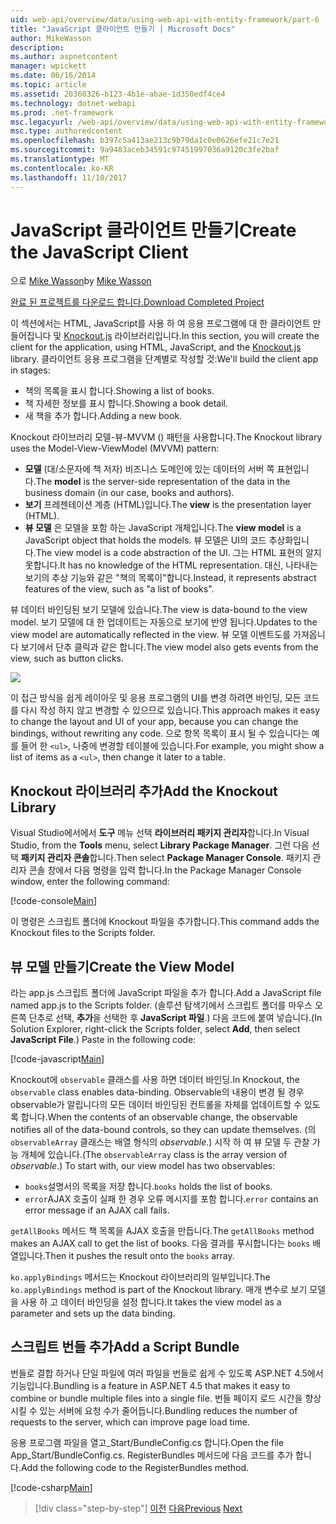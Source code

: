 ```yaml
---
uid: web-api/overview/data/using-web-api-with-entity-framework/part-6
title: "JavaScript 클라이언트 만들기 | Microsoft Docs"
author: MikeWasson
description: 
ms.author: aspnetcontent
manager: wpickett
ms.date: 06/16/2014
ms.topic: article
ms.assetid: 20360326-b123-4b1e-abae-1d350edf4ce4
ms.technology: dotnet-webapi
ms.prod: .net-framework
msc.legacyurl: /web-api/overview/data/using-web-api-with-entity-framework/part-6
msc.type: authoredcontent
ms.openlocfilehash: b397c5a413ae213c9b79da1c0e0626efe21c7e21
ms.sourcegitcommit: 9a9483aceb34591c97451997036a9120c3fe2baf
ms.translationtype: MT
ms.contentlocale: ko-KR
ms.lasthandoff: 11/10/2017
---
```

<a name="create-the-javascript-client"></a><span data-ttu-id="b3245-102">JavaScript 클라이언트 만들기</span><span class="sxs-lookup"><span data-stu-id="b3245-102">Create the JavaScript Client</span></span>
====================
<span data-ttu-id="b3245-103">으로 [Mike Wasson](https://github.com/MikeWasson)</span><span class="sxs-lookup"><span data-stu-id="b3245-103">by [Mike Wasson](https://github.com/MikeWasson)</span></span>

[<span data-ttu-id="b3245-104">완료 된 프로젝트를 다운로드 합니다.</span><span class="sxs-lookup"><span data-stu-id="b3245-104">Download Completed Project</span></span>](https://github.com/MikeWasson/BookService)

<span data-ttu-id="b3245-105">이 섹션에서는 HTML, JavaScript를 사용 하 여 응용 프로그램에 대 한 클라이언트 만들어집니다 및 [Knockout.js](http://knockoutjs.com/) 라이브러리입니다.</span><span class="sxs-lookup"><span data-stu-id="b3245-105">In this section, you will create the client for the application, using HTML, JavaScript, and the [Knockout.js](http://knockoutjs.com/) library.</span></span> <span data-ttu-id="b3245-106">클라이언트 응용 프로그램을 단계별로 작성할 것:</span><span class="sxs-lookup"><span data-stu-id="b3245-106">We'll build the client app in stages:</span></span>

- <span data-ttu-id="b3245-107">책의 목록을 표시 합니다.</span><span class="sxs-lookup"><span data-stu-id="b3245-107">Showing a list of books.</span></span>
- <span data-ttu-id="b3245-108">책 자세한 정보를 표시 합니다.</span><span class="sxs-lookup"><span data-stu-id="b3245-108">Showing a book detail.</span></span>
- <span data-ttu-id="b3245-109">새 책을 추가 합니다.</span><span class="sxs-lookup"><span data-stu-id="b3245-109">Adding a new book.</span></span>

<span data-ttu-id="b3245-110">Knockout 라이브러리 모델-뷰-MVVM () 패턴을 사용합니다.</span><span class="sxs-lookup"><span data-stu-id="b3245-110">The Knockout library uses the Model-View-ViewModel (MVVM) pattern:</span></span>

- <span data-ttu-id="b3245-111">**모델** (대/소문자에 책 저자) 비즈니스 도메인에 있는 데이터의 서버 쪽 표현입니다.</span><span class="sxs-lookup"><span data-stu-id="b3245-111">The **model** is the server-side representation of the data in the business domain (in our case, books and authors).</span></span>
- <span data-ttu-id="b3245-112">**보기** 프레젠테이션 계층 (HTML)입니다.</span><span class="sxs-lookup"><span data-stu-id="b3245-112">The **view** is the presentation layer (HTML).</span></span>
- <span data-ttu-id="b3245-113">**뷰 모델** 은 모델을 포함 하는 JavaScript 개체입니다.</span><span class="sxs-lookup"><span data-stu-id="b3245-113">The **view model** is a JavaScript object that holds the models.</span></span> <span data-ttu-id="b3245-114">뷰 모델은 UI의 코드 추상화입니다.</span><span class="sxs-lookup"><span data-stu-id="b3245-114">The view model is a code abstraction of the UI.</span></span> <span data-ttu-id="b3245-115">그는 HTML 표현의 알지 못합니다.</span><span class="sxs-lookup"><span data-stu-id="b3245-115">It has no knowledge of the HTML representation.</span></span> <span data-ttu-id="b3245-116">대신, 나타내는 보기의 추상 기능와 같은 &quot;책의 목록이&quot;합니다.</span><span class="sxs-lookup"><span data-stu-id="b3245-116">Instead, it represents abstract features of the view, such as &quot;a list of books&quot;.</span></span>

<span data-ttu-id="b3245-117">뷰 데이터 바인딩된 보기 모델에 있습니다.</span><span class="sxs-lookup"><span data-stu-id="b3245-117">The view is data-bound to the view model.</span></span> <span data-ttu-id="b3245-118">보기 모델에 대 한 업데이트는 자동으로 보기에 반영 됩니다.</span><span class="sxs-lookup"><span data-stu-id="b3245-118">Updates to the view model are automatically reflected in the view.</span></span> <span data-ttu-id="b3245-119">뷰 모델 이벤트도를 가져옵니다 보기에서 단추 클릭과 같은 합니다.</span><span class="sxs-lookup"><span data-stu-id="b3245-119">The view model also gets events from the view, such as button clicks.</span></span>

![](part-6/_static/image1.png)

<span data-ttu-id="b3245-120">이 접근 방식을 쉽게 레이아웃 및 응용 프로그램의 UI를 변경 하려면 바인딩, 모든 코드를 다시 작성 하지 않고 변경할 수 있으므로 있습니다.</span><span class="sxs-lookup"><span data-stu-id="b3245-120">This approach makes it easy to change the layout and UI of your app, because you can change the bindings, without rewriting any code.</span></span> <span data-ttu-id="b3245-121">으로 항목 목록이 표시 될 수 있습니다는 예를 들어 한 `<ul>`, 나중에 변경할 테이블에 있습니다.</span><span class="sxs-lookup"><span data-stu-id="b3245-121">For example, you might show a list of items as a `<ul>`, then change it later to a table.</span></span>

## <a name="add-the-knockout-library"></a><span data-ttu-id="b3245-122">Knockout 라이브러리 추가</span><span class="sxs-lookup"><span data-stu-id="b3245-122">Add the Knockout Library</span></span>

<span data-ttu-id="b3245-123">Visual Studio에서에서 **도구** 메뉴 선택 **라이브러리 패키지 관리자**합니다.</span><span class="sxs-lookup"><span data-stu-id="b3245-123">In Visual Studio, from the **Tools** menu, select **Library Package Manager**.</span></span> <span data-ttu-id="b3245-124">그런 다음 선택 **패키지 관리자 콘솔**합니다.</span><span class="sxs-lookup"><span data-stu-id="b3245-124">Then select **Package Manager Console**.</span></span> <span data-ttu-id="b3245-125">패키지 관리자 콘솔 창에서 다음 명령을 입력 합니다.</span><span class="sxs-lookup"><span data-stu-id="b3245-125">In the Package Manager Console window, enter the following command:</span></span>

[!code-console[Main](part-6/samples/sample1.cmd)]

<span data-ttu-id="b3245-126">이 명령은 스크립트 폴더에 Knockout 파일을 추가합니다.</span><span class="sxs-lookup"><span data-stu-id="b3245-126">This command adds the Knockout files to the Scripts folder.</span></span>

## <a name="create-the-view-model"></a><span data-ttu-id="b3245-127">뷰 모델 만들기</span><span class="sxs-lookup"><span data-stu-id="b3245-127">Create the View Model</span></span>

<span data-ttu-id="b3245-128">라는 app.js 스크립트 폴더에 JavaScript 파일을 추가 합니다.</span><span class="sxs-lookup"><span data-stu-id="b3245-128">Add a JavaScript file named app.js to the Scripts folder.</span></span> <span data-ttu-id="b3245-129">(솔루션 탐색기에서 스크립트 폴더를 마우스 오른쪽 단추로 선택, **추가**을 선택한 후 **JavaScript 파일**.) 다음 코드에 붙여 넣습니다.</span><span class="sxs-lookup"><span data-stu-id="b3245-129">(In Solution Explorer, right-click the Scripts folder, select **Add**, then select **JavaScript File**.) Paste in the following code:</span></span>

[!code-javascript[Main](part-6/samples/sample2.js)]

<span data-ttu-id="b3245-130">Knockout에 `observable` 클래스를 사용 하면 데이터 바인딩.</span><span class="sxs-lookup"><span data-stu-id="b3245-130">In Knockout, the `observable` class enables data-binding.</span></span> <span data-ttu-id="b3245-131">Observable의 내용이 변경 될 경우 observable가 알립니다의 모든 데이터 바인딩된 컨트롤을 자체를 업데이트할 수 있도록 합니다.</span><span class="sxs-lookup"><span data-stu-id="b3245-131">When the contents of an observable change, the observable notifies all of the data-bound controls, so they can update themselves.</span></span> <span data-ttu-id="b3245-132">(의 `observableArray` 클래스는 배열 형식의 *observable*.) 시작 하 여 뷰 모델 두 관찰 가능 개체에 있습니다.</span><span class="sxs-lookup"><span data-stu-id="b3245-132">(The `observableArray` class is the array version of *observable*.) To start with, our view model has two observables:</span></span>

- <span data-ttu-id="b3245-133">`books`설명서의 목록을 저장 합니다.</span><span class="sxs-lookup"><span data-stu-id="b3245-133">`books` holds the list of books.</span></span>
- <span data-ttu-id="b3245-134">`error`AJAX 호출이 실패 한 경우 오류 메시지를 포함 합니다.</span><span class="sxs-lookup"><span data-stu-id="b3245-134">`error` contains an error message if an AJAX call fails.</span></span>

<span data-ttu-id="b3245-135">`getAllBooks` 메서드 책 목록을 AJAX 호출을 만듭니다.</span><span class="sxs-lookup"><span data-stu-id="b3245-135">The `getAllBooks` method makes an AJAX call to get the list of books.</span></span> <span data-ttu-id="b3245-136">다음 결과를 푸시합니다는 `books` 배열입니다.</span><span class="sxs-lookup"><span data-stu-id="b3245-136">Then it pushes the result onto the `books` array.</span></span>

<span data-ttu-id="b3245-137">`ko.applyBindings` 메서드는 Knockout 라이브러리의 일부입니다.</span><span class="sxs-lookup"><span data-stu-id="b3245-137">The `ko.applyBindings` method is part of the Knockout library.</span></span> <span data-ttu-id="b3245-138">매개 변수로 보기 모델을 사용 하 고 데이터 바인딩을 설정 합니다.</span><span class="sxs-lookup"><span data-stu-id="b3245-138">It takes the view model as a parameter and sets up the data binding.</span></span>

## <a name="add-a-script-bundle"></a><span data-ttu-id="b3245-139">스크립트 번들 추가</span><span class="sxs-lookup"><span data-stu-id="b3245-139">Add a Script Bundle</span></span>

<span data-ttu-id="b3245-140">번들로 결합 하거나 단일 파일에 여러 파일을 번들로 쉽게 수 있도록 ASP.NET 4.5에서 기능입니다.</span><span class="sxs-lookup"><span data-stu-id="b3245-140">Bundling is a feature in ASP.NET 4.5 that makes it easy to combine or bundle multiple files into a single file.</span></span> <span data-ttu-id="b3245-141">번들 페이지 로드 시간을 향상 시킬 수 있는 서버에 요청 수가 줄어듭니다.</span><span class="sxs-lookup"><span data-stu-id="b3245-141">Bundling reduces the number of requests to the server, which can improve page load time.</span></span>

<span data-ttu-id="b3245-142">응용 프로그램 파일을 열고\_Start/BundleConfig.cs 합니다.</span><span class="sxs-lookup"><span data-stu-id="b3245-142">Open the file App\_Start/BundleConfig.cs.</span></span> <span data-ttu-id="b3245-143">RegisterBundles 메서드에 다음 코드를 추가 합니다.</span><span class="sxs-lookup"><span data-stu-id="b3245-143">Add the following code to the RegisterBundles method.</span></span>

[!code-csharp[Main](part-6/samples/sample3.cs)]

>[!div class="step-by-step"]
<span data-ttu-id="b3245-144">[이전](part-5.md)
[다음](part-7.md)</span><span class="sxs-lookup"><span data-stu-id="b3245-144">[Previous](part-5.md)
[Next](part-7.md)</span></span>
